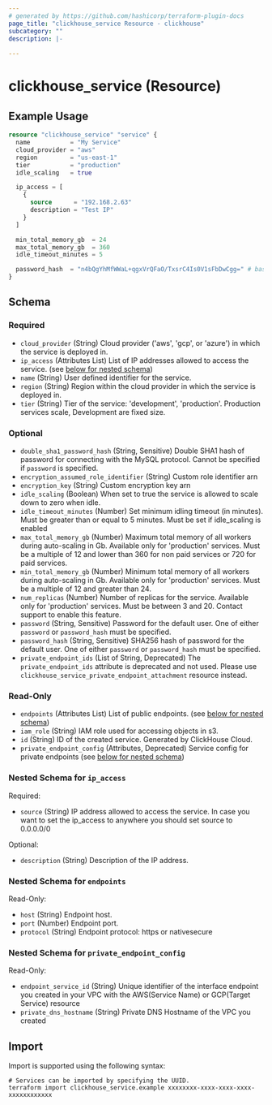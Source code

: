 ```yaml
---
# generated by https://github.com/hashicorp/terraform-plugin-docs
page_title: "clickhouse_service Resource - clickhouse"
subcategory: ""
description: |-
  
---
```


# clickhouse_service (Resource)



## Example Usage

```terraform
resource "clickhouse_service" "service" {
  name           = "My Service"
  cloud_provider = "aws"
  region         = "us-east-1"
  tier           = "production"
  idle_scaling   = true

  ip_access = [
    {
      source      = "192.168.2.63"
      description = "Test IP"
    }
  ]

  min_total_memory_gb  = 24
  max_total_memory_gb  = 360
  idle_timeout_minutes = 5

  password_hash  = "n4bQgYhMfWWaL+qgxVrQFaO/TxsrC4Is0V1sFbDwCgg=" # base64 encoded sha256 hash of "test"
}
```

<!-- schema generated by tfplugindocs -->
## Schema

### Required

- `cloud_provider` (String) Cloud provider ('aws', 'gcp', or 'azure') in which the service is deployed in.
- `ip_access` (Attributes List) List of IP addresses allowed to access the service. (see [below for nested schema](#nestedatt--ip_access))
- `name` (String) User defined identifier for the service.
- `region` (String) Region within the cloud provider in which the service is deployed in.
- `tier` (String) Tier of the service: 'development', 'production'. Production services scale, Development are fixed size.

### Optional

- `double_sha1_password_hash` (String, Sensitive) Double SHA1 hash of password for connecting with the MySQL protocol. Cannot be specified if `password` is specified.
- `encryption_assumed_role_identifier` (String) Custom role identifier arn
- `encryption_key` (String) Custom encryption key arn
- `idle_scaling` (Boolean) When set to true the service is allowed to scale down to zero when idle.
- `idle_timeout_minutes` (Number) Set minimum idling timeout (in minutes). Must be greater than or equal to 5 minutes. Must be set if idle_scaling is enabled
- `max_total_memory_gb` (Number) Maximum total memory of all workers during auto-scaling in Gb. Available only for 'production' services. Must be a multiple of 12 and lower than 360 for non paid services or 720 for paid services.
- `min_total_memory_gb` (Number) Minimum total memory of all workers during auto-scaling in Gb. Available only for 'production' services. Must be a multiple of 12 and greater than 24.
- `num_replicas` (Number) Number of replicas for the service. Available only for 'production' services. Must be between 3 and 20. Contact support to enable this feature.
- `password` (String, Sensitive) Password for the default user. One of either `password` or `password_hash` must be specified.
- `password_hash` (String, Sensitive) SHA256 hash of password for the default user. One of either `password` or `password_hash` must be specified.
- `private_endpoint_ids` (List of String, Deprecated) The `private_endpoint_ids` attribute is deprecated and not used. Please use `clickhouse_service_private_endpoint_attachment` resource instead.

### Read-Only

- `endpoints` (Attributes List) List of public endpoints. (see [below for nested schema](#nestedatt--endpoints))
- `iam_role` (String) IAM role used for accessing objects in s3.
- `id` (String) ID of the created service. Generated by ClickHouse Cloud.
- `private_endpoint_config` (Attributes, Deprecated) Service config for private endpoints (see [below for nested schema](#nestedatt--private_endpoint_config))

<a id="nestedatt--ip_access"></a>
### Nested Schema for `ip_access`

Required:

- `source` (String) IP address allowed to access the service. In case you want to set the ip_access to anywhere you should set source to 0.0.0.0/0

Optional:

- `description` (String) Description of the IP address.


<a id="nestedatt--endpoints"></a>
### Nested Schema for `endpoints`

Read-Only:

- `host` (String) Endpoint host.
- `port` (Number) Endpoint port.
- `protocol` (String) Endpoint protocol: https or nativesecure


<a id="nestedatt--private_endpoint_config"></a>
### Nested Schema for `private_endpoint_config`

Read-Only:

- `endpoint_service_id` (String) Unique identifier of the interface endpoint you created in your VPC with the AWS(Service Name) or GCP(Target Service) resource
- `private_dns_hostname` (String) Private DNS Hostname of the VPC you created

## Import

Import is supported using the following syntax:

```shell
# Services can be imported by specifying the UUID.
terraform import clickhouse_service.example xxxxxxxx-xxxx-xxxx-xxxx-xxxxxxxxxxxx
```
